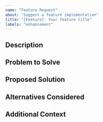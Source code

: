 ```yaml
---
name: "Feature Request"
about: "Suggest a feature implementation"
title: "[Feature]: Your feature title"
labels: "enhancement"
---
```


## Description
<!-- A clear and concise description of what the feature request is. -->

## Problem to Solve
<!-- What problem will this feature solve? -->

## Proposed Solution
<!-- Describe how you'd like the feature to work. -->

## Alternatives Considered
<!-- A clear and concise description of any alternative solutions or features you've considered. -->

## Additional Context
<!-- Add any additional context about the feature request here. -->
